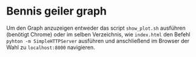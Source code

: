 # Bennis geiler graph

Um den Graph anzuzeigen entweder das script `show_plot.sh` ausführen (benötigt
Chrome) oder im selben Verzeichnis, wie `index.html` den Befehl `pyhton -m
SimpleHTTPServer` ausführen und anschließend im Browser der Wahl zu
`localhost:8000` navigieren.
